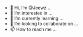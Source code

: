 - 👋 Hi, I’m @Jeewz...
- 👀 I’m interested in ...
- 🌱 I’m currently learning ...
- 💞️ I’m looking to collaborate on ...
- 📫 How to reach me ...

<!----
Jeewz/Jeewz is a ✨ special ✨ repository because its `README.md` (this file) appears on your GitHub profile.
You can click the Preview link to take a look at your changes.
---->
